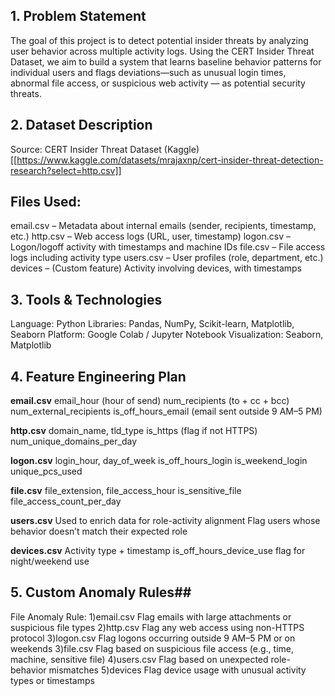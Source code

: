 ## 1. Problem Statement
The goal of this project is to detect potential insider threats by analyzing user behavior across multiple activity logs. Using the CERT Insider Threat Dataset, we aim to build a system that learns baseline behavior patterns for individual users and flags deviations—such as unusual login times, abnormal file access, or suspicious web activity — as potential security threats.

## 2. Dataset Description
Source: CERT Insider Threat Dataset (Kaggle)[[https://www.kaggle.com/datasets/mrajaxnp/cert-insider-threat-detection-research?select=http.csv]]

## Files Used:
email.csv – Metadata about internal emails (sender, recipients, timestamp, etc.)
http.csv – Web access logs (URL, user, timestamp)
logon.csv – Logon/logoff activity with timestamps and machine IDs
file.csv – File access logs including activity type
users.csv – User profiles (role, department, etc.)
devices – (Custom feature) Activity involving devices, with timestamps

## 3. Tools & Technologies
Language: Python
Libraries: Pandas, NumPy, Scikit-learn, Matplotlib, Seaborn
Platform: Google Colab / Jupyter Notebook
Visualization: Seaborn, Matplotlib

## 4. Feature Engineering Plan
**email.csv**
email_hour (hour of send)
num_recipients (to + cc + bcc)
num_external_recipients
is_off_hours_email (email sent outside 9 AM–5 PM)

**http.csv**
domain_name, tld_type
is_https (flag if not HTTPS)
num_unique_domains_per_day

**logon.csv**
login_hour, day_of_week
is_off_hours_login
is_weekend_login
unique_pcs_used

**file.csv**
file_extension, file_access_hour
is_sensitive_file
file_access_count_per_day

**users.csv**
Used to enrich data for role-activity alignment
Flag users whose behavior doesn’t match their expected role

**devices.csv**
Activity type + timestamp
is_off_hours_device_use flag for night/weekend use

## 5. Custom Anomaly Rules##
File	Anomaly Rule:
1)email.csv	Flag emails with large attachments or suspicious file types
2)http.csv	Flag any web access using non-HTTPS protocol
3)logon.csv	Flag logons occurring outside 9 AM–5 PM or on weekends
3)file.csv	Flag based on suspicious file access (e.g., time, machine, sensitive file)
4)users.csv	Flag based on unexpected role-behavior mismatches
5)devices	Flag device usage with unusual activity types or timestamps
